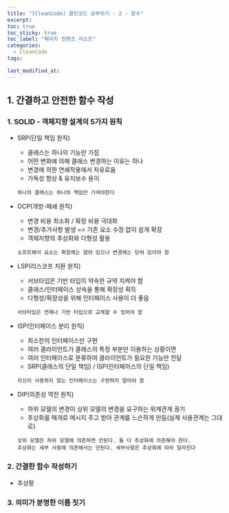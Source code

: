 ```yaml
---
title: "[CleanCode] 클린코드 공부하기 - 2 - 함수"
excerpt:
toc: true
toc_sticky: true
toc_label: "페이지 컨텐츠 리스트"
categories:
  - CleanCode
tags:

last_modified_at:
---
```


## **1. 간결하고 안전한 함수 작성**

### 1. SOLID - 객체지향 설계의 5가지 원칙

- SRP(단일 책임 원칙)

  - 클래스는 하나의 기능만 가짐
  - 어떤 변화에 의해 클래스 변경하는 이유는 하나
  - 변경에 의한 연쇄작용에서 자유로움
  - 가독성 향상 & 유지보수 용이

  `하나의 클래스는 하나의 책임만 가져야한다`

- OCP(개방-패쇄 원칙)

  - 변경 비용 최소화 / 확장 비용 극대화
  - 변경/추가사항 발생 => 기존 요소 수정 없이 쉽게 확장
  - 객체지향의 추상화와 다형성 활용

  `소프트웨어 요소는 확장에는 열려 있으나 변경에는 닫혀 있어야 함`

- LSP(리스코프 치환 원칙)

  - 서브타입은 기반 타입이 약속한 규약 지켜야 함
  - 클래스/인터페이스 상속을 통해 확장성 획득
  - 다형성/확장성을 위해 인터페이스 사용이 더 좋음

  `서브타입은 언제나 기반 타입으로 교체할 수 있어야 함`

- ISP(인터페이스 분리 원칙)

  - 최소한의 인터페이스만 구현
  - 여러 클라이언트가 클래스의 특정 부분만 이용하는 상황이면
  - 여러 인터페이스로 분류하여 클라이언트가 필요한 기능만 전달
  - SRP(클래스의 단일 책임) / ISP(인터페이스의 단일 책임)

  `자신이 사용하지 않는 인터페이스는 구현하지 말아야 함`

- DIP(의존성 역전 원칙)

  - 하위 모델의 변경이 상위 모델의 변경을 요구하는 위계관계 끊기
  - 추상화를 매개로 메시지 주고 받아 관계를 느슨하게 만듬(실제 사용관계는 그대로)

  `상위 모델은 하위 모델에 의존하면 안된다. 둘 다 추상화에 의존해야 한다.`  
  `추상화는 세부 사항에 의존해서는 안된다. 세부사항은 추상화에 따라 달라진다`

### 2. 간결한 함수 작성하기

- 추상황

### 3. 의미가 분명한 이름 짓기

